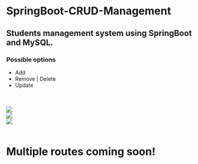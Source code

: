 # SpringBoot-CRUD-Management

## Students management system using SpringBoot and MySQL.

### Possible options
<ul>
  <li>Add</li>
  <li>Remove | Delete</li>
  <li>Update</li>
</ul>
<br>
<br>
<img src="https://github.com/MYassineBoum/SpringBoot-CRUD/assets/115194839/d1335db1-aa11-40ae-a34a-f5bfcaff7b6f">
<br>
<img src="https://github.com/MYassineBoum/SpringBoot-CRUD/assets/115194839/a215fb58-6394-4de4-9379-b8b9a483a2a2">
<br>
<img src="https://github.com/MYassineBoum/SpringBoot-CRUD/assets/115194839/4d1cc0cc-c731-4ab2-95d2-2319ef03f252">
<br><br>


<h1>Multiple routes coming soon!</h1>
